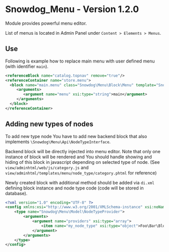 # Snowdog_Menu - Version 1.2.0

Module provides powerful menu editor.

List of menus is located in Admin Panel under `Content > Elements > Menus`.

## Use

Following is example how to replace main menu with user defined menu (with identifier `main`).

```xml
<referenceBlock name="catalog.topnav" remove="true"/>
<referenceContainer name="store.menu">
  <block name="main.menu" class="Snowdog\Menu\Block\Menu" template="Snowdog_Menu::menu.phtml">
     <arguments>
        <argument name="menu" xsi:type="string">main</argument>
     </arguments>
  </block>
</referenceContainer>
```

## Adding new types of nodes

To add new type node You have to add new backend block that also implements `\Snowdog\Menu\Api\NodeTypeInterface`.

Backend block will be directly injected into menu editor.
Note that only one instance of block will be rendered and You should handle showing and hiding of this block in javascript depending on selected type of node.
(See `view/adminhtml/web/js/category.js` and  `view/adminhtml/templates/menu/node_type/category.phtml` for reference)

Newly created block with additional method should be added via `di.xml` defining block instance and node type code (code will be stored in database).

```xml
<?xml version="1.0" encoding="UTF-8" ?>
<config xmlns:xsi="http://www.w3.org/2001/XMLSchema-instance" xsi:noNamespaceSchemaLocation="urn:magento:framework:ObjectManager/etc/config.xsd">
    <type name="Snowdog\Menu\Model\NodeTypeProvider">
        <arguments>
            <argument name="providers" xsi:type="array">
                <item name="my_node_type" xsi:type="object">Foo\Bar\Block\NodeType\MyNode</item>
            </argument>
        </arguments>
    </type>
</config>
```

